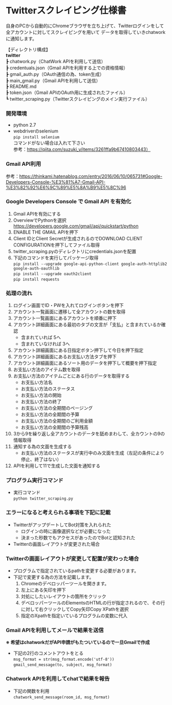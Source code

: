 # Twitterスクレイピング仕様書

自身のPCから自動的にChromeブラウザを立ち上げて、Twitterログインをして全アカウントに対してスクレイピングを用いて
データを取得していきchatworkに通知します。

【ディレクトリ構成】  
**twitter**  
  ┣ chatwork.py（ChatWork APIを利用して送信）  
  ┣ credentuals.json（Gmail APIを利用する上での資格情報）  
  ┣ gmail_auth.py（OAuth通信の為、token生成）  
  ┣ main_gmail.py（Gmail APIを利用して送信）  
  ┣ README.md  
  ┣ token.json（Gmail APIのOAuth用に生成されたファイル）  
  ┗ twitter_scraping.py（Twitterスクレイピングのメイン実行ファイル）


### 開発環境
* python 2.7
* webdriverのselenium  
`pip install selenium`  
コマンドがない場合は入れて下さい  
参考：https://qiita.com/suzuki_y/items/3261ffa9b67410803443）


### Gmail API利用
参考：https://thinkami.hatenablog.com/entry/2016/06/10/065731#Google-Developers-Console-%E3%81%A7-Gmail-API-%E3%82%92%E6%9C%89%E5%8A%B9%E5%8C%96


### Google Developers Console で Gmail API を有効化
1. Gmail APIを有効にする
2. OverviewでPythonを選択  
https://developers.google.com/gmail/api/quickstart/python  
3. ENABLE THE GMAIL APIを押下
4. Client IDとClient Secretが生成されるのでDOWNLOAD CLIENT CONFIGURATIONを押下してファイル取得
5. twitter_scraping.pyのディレクトリにcredentials.jsonを配置
6. 下記のコマンドを実行してパッケージ取得  
`pip install --upgrade google-api-python-client google-auth-httplib2 google-auth-oauthlib`  
`pip install --upgrade oauth2client`  
`pip install requests`


### 処理の流れ
  1. ログイン画面でID・PWを入れてログインボタンを押下
  2. アカウント一覧画面に遷移して全アカウントの数を取得
  3. アカウント一覧画面にあるアカウントを順番に押下
  4. アカウント詳細画面にある最初のタブの文言が「支払」と含まれているか確認
      * 含まれていれば 5へ
      * 含まれていなければ 3へ
  5. アカウント詳細画面にある日指定ボタン押下して今日を押下指定
  6. アカウント詳細画面にあるお支払い方法タブを押下
  7. アカウント詳細画面にあるソート用のデータを押下して概要を押下指定
  8. お支払い方法のアイテム数を取得
  9. お支払い方法のアイテムごとにある行のデータを取得する
      * お支払い方法名
      * お支払い方法のステータス
      * お支払い方法の開始
      * お支払い方法の終了
      * お支払い方法の全期間のページング
      * お支払い方法の全期間の予算
      * お支払い方法の全期間のご利用金額
      * お支払い方法の全期間の予算残高
  10. 3から9を繰り返し全アカウントのデータを舐めまわして、全カウントの9の情報取得
  11. 通知する為の文面を生成する
      * お支払い方法のステータスが実行中のみ文面を生成（左記の条件により停止、終了はない）
  12. APIを利用して11で生成した文面を通知する


### プログラム実行コマンド
* 実行コマンド  
`python twitter_scraping.py`


### エラーになると考えられる事項を下記に記載
* TwitterがアップデートしてBot対策を入れられた
  * ログインの時に画像選択などが必要になった
  * 決まった秒数でもアクセスがあったのでBotと認知された
* Twitterの画面レイアウトが変更された場合


### Twitterの画面レイアウトが変更して配置が変わった場合
* プログラムで指定されているpathを変更する必要があります。
* 下記で変更する為の方法を記載します。
    1. Chromeのデベロッパーツールを開きます。
    2. 左上にある矢印を押下
    3. 対処にしたいレイアウトの箇所をクリック
    4. デベロッパーツールのElementsのHTMLの行が指定されるので、その行に対して右クリックしてCopy矢印Copy XPathを選択
    5. 指定のXpathを指定いているプログラムの変数に代入


### Gmail APIを利用してメールで結果を送信
**※ 希望はchatworkだがAPI申請がもたついているので一旦Gmailで作成**  
* 下記の2行のコメントアウトをとる  
`msg_format = str(msg_format.encode('utf-8'))`  
`gmail_send_message(to, subject, msg_format)`


### Chatwork APIを利用してchatで結果を報告
* 下記の関数を利用  
`chatwork_send_message(room_id, msg_format)`
